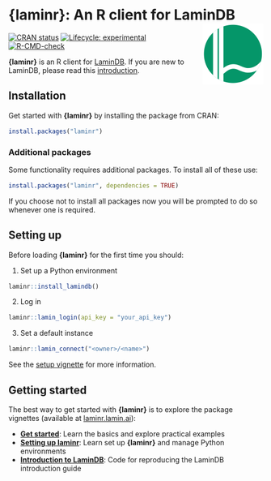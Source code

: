 # {laminr}: An R client for LaminDB <a href="https://laminr.lamin.ai/"><img src="man/figures/logo.png" align="right" height="120" alt="laminr website" /></a>

<!-- badges: start -->
[![CRAN status](https://www.r-pkg.org/badges/version/laminr)](https://CRAN.R-project.org/package=laminr)
[![Lifecycle: experimental](https://img.shields.io/badge/lifecycle-experimental-orange.svg)](https://lifecycle.r-lib.org/articles/stages.html#experimental)
[![R-CMD-check](https://github.com/laminlabs/laminr/actions/workflows/R-CMD-check.yaml/badge.svg)](https://github.com/laminlabs/laminr/actions/workflows/R-CMD-check.yaml)
<!-- badges: end -->

**{laminr}** is an R client for [LaminDB](https://lamin.ai).
If you are new to LaminDB, please read this [introduction](https://docs.lamin.ai/guide).

## Installation

Get started with **{laminr}** by installing the package from CRAN:

```r
install.packages("laminr")
```

### Additional packages

Some functionality requires additional packages. To install all of these use:

```r
install.packages("laminr", dependencies = TRUE)
```

If you choose not to install all packages now you will be prompted to do so whenever one is required.

## Setting up

Before loading **{laminr}** for the first time you should:

1. Set up a Python environment

```r
laminr::install_lamindb()
```

2. Log in

```r
laminr::lamin_login(api_key = "your_api_key")
```

3. Set a default instance

```r
laminr::lamin_connect("<owner>/<name>")
```

See the [setup vignette](https://laminr.lamin.ai/articles/setup.html) for more information.

## Getting started

The best way to get started with **{laminr}** is to explore the package vignettes (available at [laminr.lamin.ai](https://laminr.lamin.ai)):

- [**Get started**](https://laminr.lamin.ai/articles/laminr.html): Learn the basics and explore practical examples
- [**Setting up laminr**](https://laminr.lamin.ai/articles/setup.html): Learn set up **{laminr}** and manage Python environments
- [**Introduction to LaminDB**](https://laminr.lamin.ai/articles/introduction.html): Code for reproducing the LaminDB introduction guide
